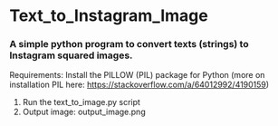 # Text_to_Instagram_Image

### A simple python program to convert texts (strings) to Instagram squared images.

Requirements: Install the PILLOW (PIL) package for Python (more on installation PIL here: https://stackoverflow.com/a/64012992/4190159)

1. Run the text_to_image.py script
2. Output image: output_image.png
